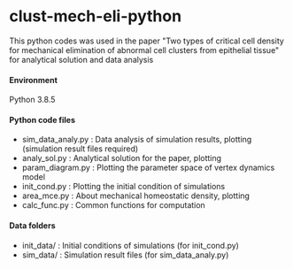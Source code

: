 # clust-mech-eli-python
 This python codes was used in the paper "Two types of critical cell density for mechanical elimination of abnormal cell clusters from epithelial tissue" for analytical solution and data analysis

#### Environment
 Python 3.8.5

#### Python code files
- sim_data_analy.py : Data analysis of simulation results, plotting (simulation result files required)
- analy_sol.py : Analytical solution for the paper, plotting
- param_diagram.py : Plotting the parameter space of vertex dynamics model
- init_cond.py : Plotting the initial condition of simulations
- area_mce.py : About mechanical homeostatic density, plotting
- calc_func.py : Common functions for computation

#### Data folders
- init_data/ : Initial conditions of simulations (for init_cond.py)
- sim_data/ : Simulation result files (for sim_data_analy.py)
